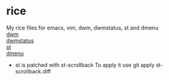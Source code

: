 # rice
My rice files for emacs, vim, dwm, dwmstatus, st and dmenu\
[dwm](https://dwm.suckless.org/ "dwm")\
[dwmstatus](https://github.com/kamiyaa/dwmstatus/ "dwmstatus")\
[st](https://st.suckless.org/ "st")\
[dmenu](https://tools.suckless.org/dmenu/ "dmenu")
* st is patched with st-scrollback
To apply it use git apply st-scrollback.diff
